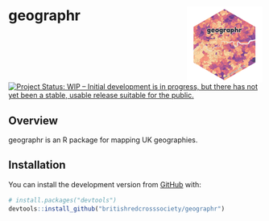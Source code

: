 
<!-- README.md is generated from README.Rmd. Please edit that file -->

# geographr <img src='logo.png' align="right" height="150" /></a>

<!-- badges: start -->

[![Project Status: WIP – Initial development is in progress, but there
has not yet been a stable, usable release suitable for the
public.](https://www.repostatus.org/badges/latest/wip.svg)](https://www.repostatus.org/#wip)
<!-- badges: end -->

## Overview

geographr is an R package for mapping UK geographies.

## Installation

You can install the development version from
[GitHub](https://github.com/) with:

``` r
# install.packages("devtools")
devtools::install_github("britishredcrosssociety/geographr")
```
